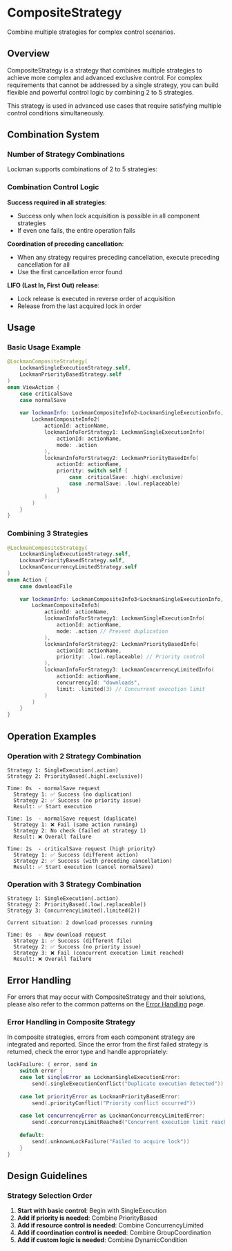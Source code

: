 # CompositeStrategy

Combine multiple strategies for complex control scenarios.

## Overview

CompositeStrategy is a strategy that combines multiple strategies to achieve more complex and advanced exclusive control. For complex requirements that cannot be addressed by a single strategy, you can build flexible and powerful control logic by combining 2 to 5 strategies.

This strategy is used in advanced use cases that require satisfying multiple control conditions simultaneously.

## Combination System

### Number of Strategy Combinations

Lockman supports combinations of 2 to 5 strategies:

### Combination Control Logic

**Success required in all strategies**:
- Success only when lock acquisition is possible in all component strategies
- If even one fails, the entire operation fails

**Coordination of preceding cancellation**:
- When any strategy requires preceding cancellation, execute preceding cancellation for all
- Use the first cancellation error found

**LIFO (Last In, First Out) release**:
- Lock release is executed in reverse order of acquisition
- Release from the last acquired lock in order

## Usage

### Basic Usage Example

```swift
@LockmanCompositeStrategy(
    LockmanSingleExecutionStrategy.self,
    LockmanPriorityBasedStrategy.self
)
enum ViewAction {
    case criticalSave
    case normalSave
    
    var lockmanInfo: LockmanCompositeInfo2<LockmanSingleExecutionInfo, LockmanPriorityBasedInfo> {
        LockmanCompositeInfo2(
            actionId: actionName,
            lockmanInfoForStrategy1: LockmanSingleExecutionInfo(
                actionId: actionName,
                mode: .action
            ),
            lockmanInfoForStrategy2: LockmanPriorityBasedInfo(
                actionId: actionName,
                priority: switch self {
                    case .criticalSave: .high(.exclusive)
                    case .normalSave: .low(.replaceable)
                }
            )
        )
    }
}
```

### Combining 3 Strategies

```swift
@LockmanCompositeStrategy(
    LockmanSingleExecutionStrategy.self,
    LockmanPriorityBasedStrategy.self,
    LockmanConcurrencyLimitedStrategy.self
)
enum Action {
    case downloadFile
    
    var lockmanInfo: LockmanCompositeInfo3<LockmanSingleExecutionInfo, LockmanPriorityBasedInfo, LockmanConcurrencyLimitedInfo> {
        LockmanCompositeInfo3(
            actionId: actionName,
            lockmanInfoForStrategy1: LockmanSingleExecutionInfo(
                actionId: actionName,
                mode: .action // Prevent duplication
            ),
            lockmanInfoForStrategy2: LockmanPriorityBasedInfo(
                actionId: actionName,
                priority: .low(.replaceable) // Priority control
            ),
            lockmanInfoForStrategy3: LockmanConcurrencyLimitedInfo(
                actionId: actionName,
                concurrencyId: "downloads",
                limit: .limited(3) // Concurrent execution limit
            )
        )
    }
}
```

## Operation Examples

### Operation with 2 Strategy Combination

```
Strategy 1: SingleExecution(.action)
Strategy 2: PriorityBased(.high(.exclusive))

Time: 0s  - normalSave request
  Strategy 1: ✅ Success (no duplication)
  Strategy 2: ✅ Success (no priority issue)
  Result: ✅ Start execution

Time: 1s  - normalSave request (duplicate)
  Strategy 1: ❌ Fail (same action running)
  Strategy 2: No check (failed at strategy 1)
  Result: ❌ Overall failure

Time: 2s  - criticalSave request (high priority)
  Strategy 1: ✅ Success (different action)
  Strategy 2: ✅ Success (with preceding cancellation)
  Result: ✅ Start execution (cancel normalSave)
```

### Operation with 3 Strategy Combination

```
Strategy 1: SingleExecution(.action)
Strategy 2: PriorityBased(.low(.replaceable))  
Strategy 3: ConcurrencyLimited(.limited(2))

Current situation: 2 download processes running

Time: 0s  - New download request
  Strategy 1: ✅ Success (different file)
  Strategy 2: ✅ Success (no priority issue)
  Strategy 3: ❌ Fail (concurrent execution limit reached)
  Result: ❌ Overall failure
```

## Error Handling

For errors that may occur with CompositeStrategy and their solutions, please also refer to the common patterns on the [Error Handling](<doc:ErrorHandling>) page.

### Error Handling in Composite Strategy

In composite strategies, errors from each component strategy are integrated and reported. Since the error from the first failed strategy is returned, check the error type and handle appropriately:

```swift
lockFailure: { error, send in
    switch error {
    case let singleError as LockmanSingleExecutionError:
        send(.singleExecutionConflict("Duplicate execution detected"))
        
    case let priorityError as LockmanPriorityBasedError:
        send(.priorityConflict("Priority conflict occurred"))
        
    case let concurrencyError as LockmanConcurrencyLimitedError:
        send(.concurrencyLimitReached("Concurrent execution limit reached"))
        
    default:
        send(.unknownLockFailure("Failed to acquire lock"))
    }
}
```

## Design Guidelines

### Strategy Selection Order

1. **Start with basic control**: Begin with SingleExecution
2. **Add if priority is needed**: Combine PriorityBased
3. **Add if resource control is needed**: Combine ConcurrencyLimited
4. **Add if coordination control is needed**: Combine GroupCoordination
5. **Add if custom logic is needed**: Combine DynamicCondition

